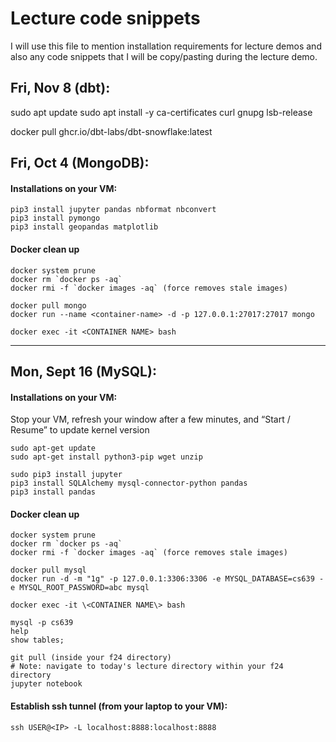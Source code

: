 # Lecture code snippets

I will use this file to mention installation requirements for lecture demos and also any code snippets that I will be copy/pasting during the lecture demo.

## Fri, Nov 8 (dbt):

sudo apt update
sudo apt install -y ca-certificates curl gnupg lsb-release

docker pull ghcr.io/dbt-labs/dbt-snowflake:latest


## Fri, Oct 4 (MongoDB):

#### Installations on your VM:

```
pip3 install jupyter pandas nbformat nbconvert
pip3 install pymongo 
pip3 install geopandas matplotlib
```

#### Docker clean up

```
docker system prune
docker rm `docker ps -aq`
docker rmi -f `docker images -aq` (force removes stale images)
```
```
docker pull mongo
docker run --name <container-name> -d -p 127.0.0.1:27017:27017 mongo
```
```
docker exec -it <CONTAINER NAME> bash
```

--------------------------------

## Mon, Sept 16 (MySQL):

#### Installations on your VM:

Stop your VM, refresh your window after a few minutes, and “Start / Resume” to update kernel version

``` 
sudo apt-get update
sudo apt-get install python3-pip wget unzip
```
```
sudo pip3 install jupyter
pip3 install SQLAlchemy mysql-connector-python pandas
pip3 install pandas
```

#### Docker clean up

```
docker system prune
docker rm `docker ps -aq`
docker rmi -f `docker images -aq` (force removes stale images)
```
```
docker pull mysql
docker run -d -m "1g" -p 127.0.0.1:3306:3306 -e MYSQL_DATABASE=cs639 -e MYSQL_ROOT_PASSWORD=abc mysql
```
```
docker exec -it \<CONTAINER NAME\> bash
```

```
mysql -p cs639
help
show tables;

git pull (inside your f24 directory)
# Note: navigate to today's lecture directory within your f24 directory
jupyter notebook
```

#### Establish ssh tunnel (from your laptop to your VM):
```
ssh USER@<IP> -L localhost:8888:localhost:8888
```
